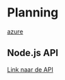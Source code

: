 # Planning
[azure](https://dev.azure.com/anyvent/Planning)

## Node.js API
[Link naar de API](https://10.3.56.11:9000)
